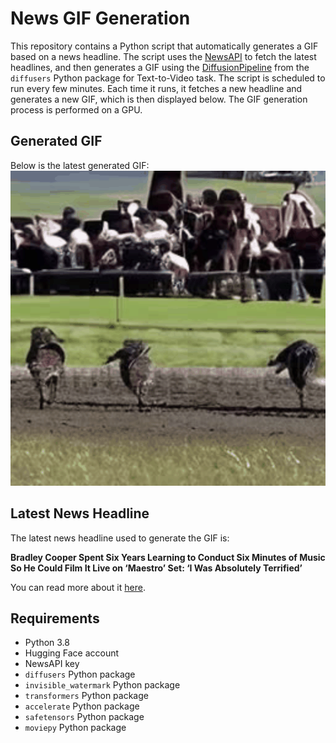 # News GIF Generation
This repository contains a Python script that automatically generates a GIF based on a news headline. The script uses the [NewsAPI](https://newsapi.org/) to fetch the latest headlines, and then generates a GIF using the [DiffusionPipeline](https://github.com/huggingface/diffusers) from the `diffusers` Python package for Text-to-Video task.
The script is scheduled to run every few minutes. Each time it runs, it fetches a new headline and generates a new GIF, which is then displayed below. The GIF generation process is performed on a GPU.

## Generated GIF
Below is the latest generated GIF:
![Generated GIF](output.gif?raw=true&v=1700194220)

## Latest News Headline
The latest news headline used to generate the GIF is:

**Bradley Cooper Spent Six Years Learning to Conduct Six Minutes of Music So He Could Film It Live on ‘Maestro’ Set: ‘I Was Absolutely Terrified’**

You can read more about it [here](https://variety.com/2023/film/news/bradley-cooper-spent-6-years-learning-conduct-maestro-1235791663/).

## Requirements
- Python 3.8
- Hugging Face account
- NewsAPI key
- `diffusers` Python package
- `invisible_watermark` Python package
- `transformers` Python package
- `accelerate` Python package
- `safetensors` Python package
- `moviepy` Python package
